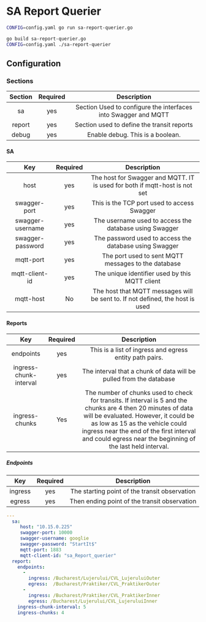 # SA Report Querier


```bash
CONFIG=config.yaml go run sa-report-querier.go
```

```bash
go build sa-report-querier.go
CONFIG=config.yaml ./sa-report-querier
```

## Configuration

### Sections
|Section |  Required  |  Description  |
|:--:|:--:|:--:|
| sa | yes | Section Used to configure the interfaces into Swagger and MQTT |
| report | yes | Section used to define the transit reports |
| debug | yes | Enable debug. This is a boolean.

#### SA
|Key |  Required  |  Description  |
|:--:|:--:|:--:|
|host |yes | The host for Swagger and MQTT. IT is used for both if mqtt-host is not set |
|swagger-port| yes | This is the TCP port used to access Swagger |
| swagger-username | yes | The username used to access the database using Swagger|
| swagger-password | yes | The password used to access the database using Swagger |
| mqtt-port | yes | The port used to sent MQTT messages to the database |
| mqtt-client-id | yes| The unique identifier used by this MQTT client |
| mqtt-host | No | The host that MQTT messages will be sent to. If not defined, the host is used |


#### Reports

|Key |  Required  |  Description  |
|:--:|:--:|:--:|
| endpoints | yes | This is a list of ingress and egress entity path pairs. |
| ingress-chunk-interval| yes | The interval that a chunk of data will be pulled from the database |
| ingress-chunks| Yes | The number of chunks used to check for transits. If interval is 5 and the chunks are 4 then 20 minutes of data will be evaluated. However, it could be as low as 15 as the vehicle could ingress near the end of the first interval and could egress near the beginning of the last held interval. |

##### Endpoints

|Key |  Required  |  Description  |
|:--:|:--:|:--:|
| ingress | yes | The starting point of the transit observation |
| egress | yes | Then ending point of the transit observation |


```yaml
---
  sa:
     host: "10.15.0.225"
     swagger-port: 10000
     swagger-username: googlie
     swagger-password: "StartIt$"
     mqtt-port: 1883
     mqtt-client-id: "sa_Report_querier"
  report:
    endpoints:
      -
        ingress: /Bucharest/Lujerului/CVL_LujeruluiOuter
        egress:  /Bucharest/Praktiker/CVL_PraktikerOuter
      -
        ingress: /Bucharest/Praktiker/CVL_PraktikerInner
        egress: /Bucharest/Lujerului/CVL_LujeruluiInner
    ingress-chunk-interval: 5
    ingress-chunks: 4
```
